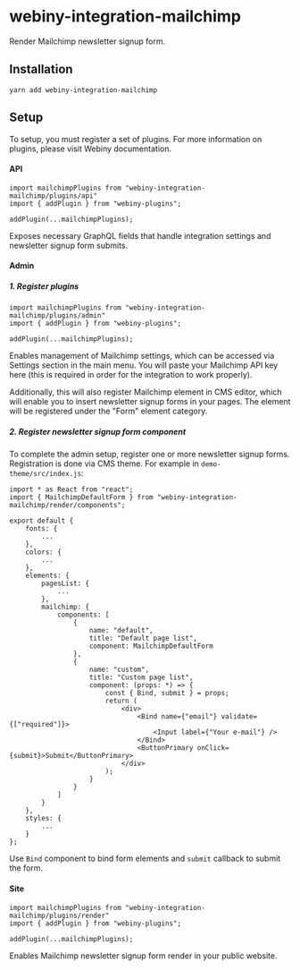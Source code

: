 # webiny-integration-mailchimp

Render Mailchimp newsletter signup form.

## Installation
`yarn add webiny-integration-mailchimp`

## Setup
To setup, you must register a set of plugins. For more information on plugins, please visit Webiny documentation.

#### API
```
import mailchimpPlugins from "webiny-integration-mailchimp/plugins/api"
import { addPlugin } from "webiny-plugins";

addPlugin(...mailchimpPlugins);
```

Exposes necessary GraphQL fields that handle integration settings and newsletter signup form submits. 

#### Admin

##### 1. Register plugins

```
import mailchimpPlugins from "webiny-integration-mailchimp/plugins/admin"
import { addPlugin } from "webiny-plugins";

addPlugin(...mailchimpPlugins);
```

Enables management of Mailchimp settings, which can be accessed via Settings section in the main menu. You will paste
your Mailchimp API key here (this is required in order for the integration to work properly). 

Additionally, this will also register Mailchimp element in CMS editor, which will enable you to insert
newsletter signup forms in your pages. The element will be registered under the "Form" element category.

##### 2. Register newsletter signup form component
To complete the admin setup, register one or more newsletter signup forms. Registration is done via CMS theme.
For example in `demo-theme/src/index.js`: 

```
import * as React from "react";
import { MailchimpDefaultForm } from "webiny-integration-mailchimp/render/components";

export default {
    fonts: {
        ...
    },
    colors: {
        ...
    },
    elements: {
        pagesList: {
            ...
        },
        mailchimp: {
            components: [
                {
                    name: "default",
                    title: "Default page list",
                    component: MailchimpDefaultForm
                },
                {
                    name: "custom",
                    title: "Custom page list",
                    component: (props: *) => {
                        const { Bind, submit } = props;
                        return (
                            <div>
                                <Bind name={"email"} validate={["required"]}>
                                    <Input label={"Your e-mail"} />
                                </Bind>
                                <ButtonPrimary onClick={submit}>Submit</ButtonPrimary>
                            </div>
                        );
                    }
                }
            ]
        }        
    },
    styles: {
        ...
    }
};
```

Use `Bind` component to bind form elements and `submit` callback to submit the form.
 
#### Site
```
import mailchimpPlugins from "webiny-integration-mailchimp/plugins/render"
import { addPlugin } from "webiny-plugins";

addPlugin(...mailchimpPlugins);
```

Enables Mailchimp newsletter signup form render in your public website.

